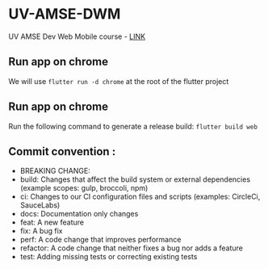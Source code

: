 # UV-AMSE-DWM

UV AMSE Dev Web Mobile course - [LINK](https://ceri-num.gitbook.io/uv-amse/introduction)

## Run app on chrome

We will use `flutter run -d chrome` at the root of the flutter project

## Run app on chrome

Run the following command to generate a release build: `flutter build web`

## Commit convention :
- BREAKING CHANGE: 
- build: Changes that affect the build system or external dependencies (example scopes: gulp, broccoli, npm)
- ci: Changes to our CI configuration files and scripts (examples: CircleCi, SauceLabs)
- docs: Documentation only changes
- feat: A new feature
- fix: A bug fix
- perf: A code change that improves performance
- refactor: A code change that neither fixes a bug nor adds a feature
- test: Adding missing tests or correcting existing tests
